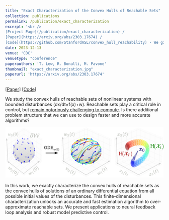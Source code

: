 ```yaml
---
title: "Exact Characterization of the Convex Hulls of Reachable Sets"
collection: publications
permalink: /publication/exact_characterization
excerpt: '<br />
[Project Page](/publication/exact_characterization) / 
[Paper](https://arxiv.org/abs/2303.17674) / 
[Code](https://github.com/StanfordASL/convex_hull_reachability) - We give a finite-dimensional characterization of the convex hulls of reachable sets of nonlinear systems (dx/dt=f(x)+w).'
date: 2023-12-13
venue: 'CDC'
venuetype: "conference"
paperauthors: 'T. Lew, R. Bonalli, M. Pavone'
thumbnail: "exact_characterization.jpg"
paperurl: 'https://arxiv.org/abs/2303.17674'
---
```


[[Paper](https://arxiv.org/abs/2303.17674)] 
[[Code](https://github.com/StanfordASL/convex_hull_reachability)] 


We study the convex hulls of reachable sets of nonlinear systems with bounded disturbances (dx/dt=f(x)+w). Reachable sets play a critical role in control, but [remain notoriously challenging to compute](/publication/randup). Is there additional problem structure that we can use to design faster and more accurate algorithms?

<p style="text-align:center;"><img src="/images/exact_characterization_full.jpg" width="800"></p>

In this work, we exactly characterize the convex hulls of reachable sets as the convex hulls of solutions of an ordinary differential equation from all possible initial values of the disturbances. This finite-dimensional characterization unlocks an accurate and fast estimation algorithm to over-approximate reachable sets. We present applications to neural feedback loop analysis and robust model predictive control.